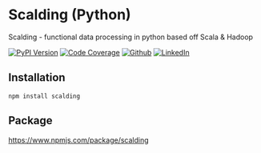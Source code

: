 # Scalding (Python)
Scalding - functional data processing in python based off Scala &amp; Hadoop


[![PyPI Version](https://img.shields.io/badge/Version-0.0.1-3775A9?style=plastic&logo=PyPi)](https://pypi.org/project/scalding/)
[![Code Coverage](https://img.shields.io/badge/CodeCoverage-99p-F01F7A?style=plastic&logo=CodeCov)](https://github.com/social-learning/scalding-py)
[![Github](https://img.shields.io/badge/GitHub-TensorMap-181717?style=plastic&logo=GitHub)](https://github.com/social-learning/scalding-py)
[![LinkedIn](https://img.shields.io/badge/LinkedIn-CodeForAll-0077B5?style=plastic&logo=LinkedIn)](https://www.linkedin.com/company/codeforall/)

## Installation
`npm install scalding`

## Package
https://www.npmjs.com/package/scalding
